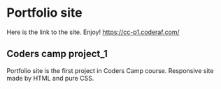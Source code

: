 # Portfolio site

Here is the link to the site. Enjoy! https://cc-p1.coderaf.com/

## Coders camp project_1

Portfolio site is the first project in Coders Camp course. Responsive site made by HTML and pure CSS.
